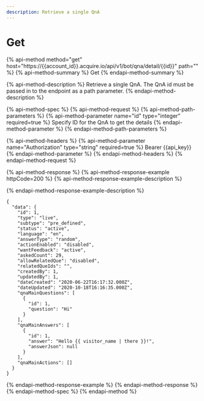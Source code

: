 ```yaml
---
description: Retrieve a single QnA
---
```


# Get

{% api-method method="get" host="https://{{account\_id}}.acquire.io/api/v1/bot/qna/detail/{{id}}" path="" %}
{% api-method-summary %}
Get
{% endapi-method-summary %}

{% api-method-description %}
Retrieve a single QnA. The QnA id must be passed in to the endpoint as a path parameter.
{% endapi-method-description %}

{% api-method-spec %}
{% api-method-request %}
{% api-method-path-parameters %}
{% api-method-parameter name="id" type="integer" required=true %}
Specify ID for the QnA to get the details
{% endapi-method-parameter %}
{% endapi-method-path-parameters %}

{% api-method-headers %}
{% api-method-parameter name="Authorization" type="string" required=true %}
Bearer {{api\_key}}
{% endapi-method-parameter %}
{% endapi-method-headers %}
{% endapi-method-request %}

{% api-method-response %}
{% api-method-response-example httpCode=200 %}
{% api-method-response-example-description %}

{% endapi-method-response-example-description %}

```
{
  "data": {
    "id": 1,
    "type": "live",
    "subtype": "pre_defined",
    "status": "active",
    "language": "en",
    "answerType": "random",
    "actionEnabled": "disabled",
    "wantFeedback": "active",
    "askedCount": 29,
    "allowRelatedQue": "disabled",
    "relatedQueIds": "",
    "createdBy": 1,
    "updatedBy": 1,
    "dateCreated": "2020-06-22T16:17:32.000Z",
    "dateUpdated": "2020-10-18T16:16:35.000Z",
    "qnaMainQuestions": [
      {
        "id": 1,
        "question": "Hi"
      }
    ],
    "qnaMainAnswers": [
      {
        "id": 1,
        "answer": "Hello {{ visitor_name | there }}!",
        "answerJson": null
      }
    ],
    "qnaMainActions": []
  }
}
```
{% endapi-method-response-example %}
{% endapi-method-response %}
{% endapi-method-spec %}
{% endapi-method %}



